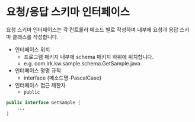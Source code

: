 # 요청/응답 스키마 인터페이스

요청 스키마 인터페이스는 각 컨트롤러 메소드 별로 작성하며 내부에 요청과 응답 스키마 클래스를 작성합니다.

- 인터페이스 위치
    - 프로그램 패키지 내부에 schema 패키지 하위에 위치합니다.
    - e.g. com.irk.kw.sample.schema.GetSample.java
- 인터페이스 명명 규칙
    - interface {메소드명-PascalCase}
- 인터페이스 접근 제한자
    - `public`

```java
public interface GetSample {
	...
}
```